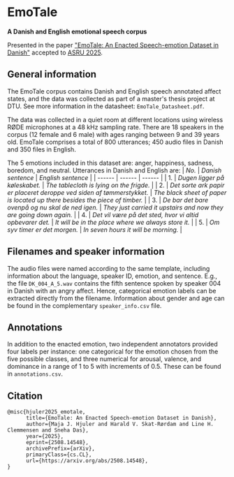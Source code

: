 # EmoTale
**A Danish and English emotional speech corpus**

Presented in the paper ["EmoTale: An Enacted Speech-emotion Dataset in Danish"](https://arxiv.org/abs/2508.14548) accepted to [ASRU 2025](https://2025.ieeeasru.org/).

General information
------------------------------------------------------------------

The EmoTale corpus contains Danish and English speech annotated affect states, and the data was collected as part of a master's thesis project at DTU. 
See more information in the datasheet: `EmoTale_Datasheet.pdf`.

The data was collected in a quiet room at different locations using wireless RØDE microphones at a 48 kHz sampling rate. 
There are 18 speakers in the corpus (12 female and 6 male) with ages ranging between 9 and 39 years old.
EmoTale comprises a total of 800 utterances; 450 audio files in Danish and 350 files in English. 

The 5 emotions included in this dataset are: anger, happiness, sadness, boredom, and neutral.
Utterances in Danish and English are:
  | *No.*  | *Danish sentence*  | *English sentence* |
  | ------ | ------  | ------ |
  | 1. | _Dugen ligger på køleskabet._ | _The tablecloth is lying on the frigde._ |
  | 2. | _Det sorte ark papir er placeret deroppe ved siden af tømmerstykket._ | _The black sheet of paper is located up there besides the piece of timber._ |
  | 3. | _De bar det bare ovenpå og nu skal de ned igen._ | _They just carried it upstairs and now they are going down again._ |
  | 4. | _Det vil være på det sted, hvor vi altid opbevarer det._ | _It will be in the place where we always store it._ |
  | 5. | _Om syv timer er det morgen._ | _In seven hours it will be morning._ |


Filenames and speaker information
------------------------------------------------------------------
The audio files were named according to the same template, including information about the language, speaker ID, emotion, and sentence.
E.g., the file `DK_004_A_5.wav` contains the fifth sentence spoken by speaker 004 in Danish with an angry affect. 
Hence, categorical emotion labels can be extracted directly from the filename.
Information about gender and age can be found in the complementary `speaker_info.csv` file.

Annotations
------------------------------------------------------------------
In addition to the enacted emotion, two independent annotators provided four labels per instance: one categorical for the emotion chosen from the five possible classes, and three numerical for arousal, valence, and dominance in a range of 1 to 5 with increments of 0.5. These can be found in `annotations.csv`.

## Citation

```
@misc{hjuler2025_emotale,
      title={EmoTale: An Enacted Speech-emotion Dataset in Danish}, 
      author={Maja J. Hjuler and Harald V. Skat-Rørdam and Line H. Clemmensen and Sneha Das},
      year={2025},
      eprint={2508.14548},
      archivePrefix={arXiv},
      primaryClass={cs.CL},
      url={https://arxiv.org/abs/2508.14548}, 
}
```

